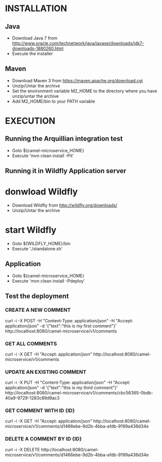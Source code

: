 # INSTALLATION

## Java
- Download Java 7 from http://www.oracle.com/technetwork/java/javase/downloads/jdk7-downloads-1880260.html
- Execute the installer

## Maven
- Download Maven 3 from https://maven.apache.org/download.cgi
- Unzip/Untar the archive
- Set the environment variable M2_HOME to the directory where you have unzip/untar the archive
- Add M2_HOME/bin to your PATH variable

# EXECUTION
## Running the Arquillian integration test
- Goto ${camel-microservice_HOME}
- Execute 'mvn clean install -Pit'

## Running it in Wildfly Application server
# donwload Wildfly
- Download Wildfly from http://wildfly.org/downloads/
- Unzip/Untar the archive

# start Wildfly
- Goto ${WILDFLY_HOME}/bin
- Execute './standalone.sh'

## Application
- Goto ${camel-microservice_HOME}
- Execute 'mvn clean install -Pdeploy'

## Test the deployment
### CREATE A NEW COMMENT
curl -i -X POST -H "Content-Type: application/json" -H "Accept: application/json" -d '{"text":"this is my first comment"}' http://localhost:8080/camel-microservice/v1/comments


### GET ALL COMMENTS
curl -i -X GET -H "Accept: application/json" http://localhost:8080/camel-microservice/v1/comments


### UPDATE AN EXISTING COMMENT
curl -i -X PUT -H "Content-Type: application/json" -H "Accept: application/json" -d '{"text":"this is my third comment"}' http://localhost:8080/camel-microservice/v1/comments/cbc56365-0bdb-40a9-9729-1283c89d9ac3


### GET COMMENT WITH ID {ID}
curl -i -X GET -H "Accept: application/json" http://localhost:8080/camel-microservice/v1/comments/d1466ebe-9d2b-4bba-afdb-9199a436d34e


### DELETE A COMMENT BY ID {ID}
curl -i -X DELETE http://localhost:8080/camel-microservice/v1/comments/d1466ebe-9d2b-4bba-afdb-9199a436d34e